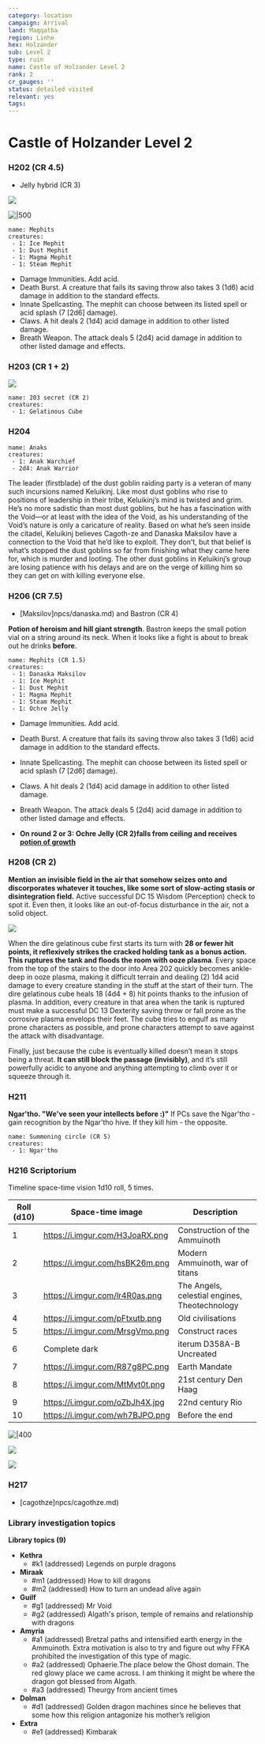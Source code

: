 ```yaml
---
category: location
campaign: Arrival
land: Maqqatba
region: Linhe
hex: Holzander
sub: Level 2
type: ruin
name: Castle of Holzander Level 2
rank: 2
cr_gauges: ''
status: detailed visited
relevant: yes
tags: 
---
```


# Castle of Holzander Level 2

### H202 (CR 4.5)

- Jelly hybrid (CR 3)

![](https://i.imgur.com/XL49tHG.png)

![|500](https://i.imgur.com/OirmZpf.png)

```encounter
name: Mephits
creatures:
 - 1: Ice Mephit
 - 1: Dust Mephit
 - 1: Magma Mephit
 - 1: Steam Mephit
```

- Damage Immunities. Add acid.
- Death Burst. A creature that fails its saving throw also takes 3 (1d6) acid damage in addition to the standard effects.
- Innate Spellcasting. The mephit can choose between its listed spell or acid splash (7 [2d6] damage).
- Claws. A hit deals 2 (1d4) acid damage in addition to other listed damage.
- Breath Weapon. The attack deals 5 (2d4) acid damage in addition to other listed damage and effects.

### H203 (CR 1 + 2)

![](https://i.imgur.com/U6lDRyc.png)


```encounter
name: 203 secret (CR 2)
creatures:
 - 1: Gelatinous Cube
```

### H204

```encounter
name: Anaks
creatures:
 - 1: Anak Warchief
 - 2d4: Anak Warrior
```

The leader (firstblade) of the dust goblin raiding party is a veteran of many such incursions named Keluikinj. Like most dust goblins who rise to positions of leadership  in their tribe, Keluikinj’s mind is twisted and grim. He’s no more sadistic than most dust goblins, but he has a fascination with the Void—or at least with the idea of the Void, as his understanding of the Void’s nature is only a caricature of reality. Based on what he’s seen inside the citadel, Keluikinj believes Cagoth-ze and Danaska Maksilov have a connection to the Void that he’d like to exploit. They don’t, but that belief is what’s stopped the dust goblins so far from finishing what they came here for, which is murder and looting. The other dust goblins in Keluikinj’s group are losing patience with his delays and are on the verge of killing him so they can get on with killing everyone else.

### H206 (CR 7.5)

- [Maksilov]npcs/danaska.md) and Bastron (CR 4)

**Potion of heroism and hill giant strength**. Bastron keeps the small potion vial on a string around its neck. When it looks like a fight is about to break out he drinks **before**.

```encounter
name: Mephits (CR 1.5)
creatures:
 - 1: Danaska Maksilov
 - 1: Ice Mephit
 - 1: Dust Mephit
 - 1: Magma Mephit
 - 1: Steam Mephit
 - 1: Ochre Jelly
```
- Damage Immunities. Add acid.
- Death Burst. A creature that fails its saving throw also takes 3 (1d6) acid damage in addition to the standard effects.
- Innate Spellcasting. The mephit can choose between its listed spell or acid splash (7 [2d6] damage).
- Claws. A hit deals 2 (1d4) acid damage in addition to other listed damage.
- Breath Weapon. The attack deals 5 (2d4) acid damage in addition to other listed damage and effects.

- **On round 2 or 3: Ochre Jelly (CR 2)falls from ceiling and receives [potion of growth](https://roll20.net/compendium/dnd5e/Enlarge%20Reduce?expansion=0#content)**

### H208 (CR 2)

**Mention an invisible field in the air that somehow seizes onto and discorporates whatever it touches, like some sort of slow-acting stasis or disintegration field.** Active successful DC 15 Wisdom (Perception) check to spot it. Even then, it looks like an out-of-focus disturbance in the air, not a solid object.

![](https://i.imgur.com/55qmtZe.png)

When the dire gelatinous cube first starts its turn with **28 or fewer hit points, it reflexively strikes the cracked holding tank as a bonus action. This ruptures the tank and floods the room with ooze plasma**. Every space from the top of the stairs to the door into Area 202 quickly becomes ankle-deep in ooze plasma, making it difficult terrain and dealing (2) 1d4 acid damage to every creature standing in the stuff at the start of their turn. The dire gelatinous cube heals 18 (4d4 + 8) hit points thanks to the infusion of plasma. In addition, every creature in that area when the tank is ruptured must make a successful DC 13 Dexterity saving throw or fall prone as the corrosive plasma envelops their feet. The cube tries to engulf as many prone characters as possible, and prone characters attempt to save against the attack with disadvantage.

Finally, just because the cube is eventually killed doesn’t mean it stops being a threat. **It can still block the passage (invisibly)**, and it’s still powerfully acidic to anyone and anything attempting to climb over it or squeeze through it.

### H211

**Ngar'tho. "We've seen your intellects before :)"**
If PCs save the Ngar'tho - gain recognition by the Ngar'tho hive. If they kill him - the opposite.

```encounter
name: Summoning circle (CR 5)
creatures:
 - 1: Ngar'tho
```

### H216 Scriptorium

Timeline space-time vision 1d10 roll, 5 times. 

| Roll (d10) | Space-time image                | Description                                   |
| ---------- | ------------------------------- | --------------------------------------------- |
| 1          | https://i.imgur.com/H3JoaRX.png | Construction of the Ammuinoth                 |
| 2          | https://i.imgur.com/hsBK26m.png | Modern Ammuinoth, war of titans               |
| 3          | https://i.imgur.com/lr4R0as.png | The Angels, celestial engines, Theotechnology |
| 4          | https://i.imgur.com/pFtxutb.png | Old civilisations                             |
| 5          | https://i.imgur.com/MrsgVmo.png | Construct races                               |
| 6          | Complete dark                   | iterum D358A-B Uncreated                      |
| 7          | https://i.imgur.com/R87g8PC.png | Earth Mandate                                 |
| 8          | https://i.imgur.com/MtMvt0t.png | 21st century Den Haag                         |
| 9          | https://i.imgur.com/oZbJh4X.jpg | 22nd century Rio                              |
| 10         | https://i.imgur.com/wh7BJPO.png | Before the end                                |


![|400](https://i.imgur.com/7CU16zR.png)


![](https://i.imgur.com/clvmAx4.png)

![](https://i.imgur.com/BNt8jay.png)

### H217

- [cagothze]npcs/cagothze.md)

### Library investigation topics

**Library topics (9)**
- **Kethra**
	- #k1 (addressed) Legends on purple dragons
- **Miraak**
	- #m1 (addressed) How to kill dragons
	- #m2 (addressed) How to turn an undead alive again
- **Guilf**
	- #g1 (addressed) Mr Void
	- #g2 (addressed) Algath's prison, temple of remains and relationship with dragons
- **Amyria**
	- #a1 (addressed) Bretzal paths and intensified earth energy in the Ammuinoth. Extra motivation is also to try and figure out why FFKA prohibited the investigation of this type of magic. 
	- #a2 (addressed) Ophaerie.The place below the Ghost domain. The red glowy place we came across. I am thinking it might be where the dragon got blessed from Algath. 
	- #a3 (addressed) Theurgy from ancient times
- **Dolman**
	- #d1 (addressed) Golden dragon machines since he believes that some how this religion antagonize his mother’s religion
- **Extra**
	- #e1 (addressed) Kimbarak

